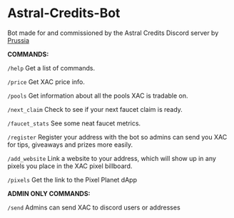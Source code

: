 # Astral-Credits-Bot
Bot made for and commissioned by the Astral Credits Discord server by [Prussia](https://github.com/jetstream0)

**COMMANDS:**

`/help`
Get a list of commands.

`/price`
Get XAC price info.

`/pools`
Get information about all the pools XAC is tradable on.

`/next_claim`
Check to see if your next faucet claim is ready.

`/faucet_stats`
See some neat faucet metrics.

`/register`
Register your address with the bot so admins can send you XAC for tips, giveaways and prizes more easily.

`/add_website`
Link a website to your address, which will show up in any pixels you place in the XAC pixel billboard.

`/pixels`
Get the link to the Pixel Planet dApp

**ADMIN ONLY COMMANDS:**

`/send`
Admins can send XAC to discord users or addresses
